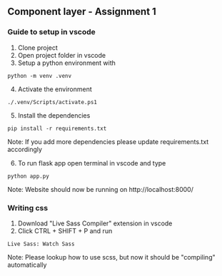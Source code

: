 ## Component layer - Assignment 1
### Guide to setup in vscode
1. Clone project
2. Open project folder in vscode
3. Setup a python environment with
```
python -m venv .venv
```
4. Activate the environment
```
./.venv/Scripts/activate.ps1
```
5. Install the dependencies
```
pip install -r requirements.txt
```
Note: If you add more dependencies please update requirements.txt accordingly

6. To run flask app open terminal in vscode and type 
```
python app.py
```
Note: Website should now be running on http://localhost:8000/

### Writing css
1. Download "Live Sass Compiler" extension in vscode
2. Click CTRL + SHIFT + P and run
``` 
Live Sass: Watch Sass
```
Note: Please lookup how to use scss, but now it should be "compiling" automatically
